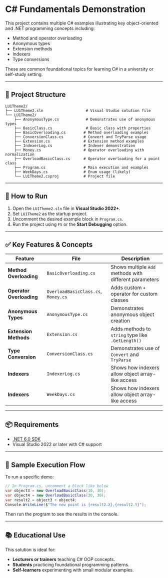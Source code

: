 
# C# Fundamentals Demonstration

This project contains multiple C# examples illustrating key object-oriented and .NET programming concepts including:

- Method and operator overloading
- Anonymous types
- Extension methods
- Indexers
- Type conversions

These are common foundational topics for learning C# in a university or self-study setting.

---

## 📁 Project Structure

```
LU1Theme2/
├── LU1Theme2.sln                   # Visual Studio solution file
└── LU1Theme2/
    ├── AnonymousType.cs            # Demonstrates use of anonymous types
    ├── BasicClass.cs               # Basic class with properties
    ├── BasicOverloading.cs        # Method overloading examples
    ├── ConversionClass.cs         # Convert and TryParse usage
    ├── Extension.cs               # Extension method examples
    ├── IndexerLog.cs              # Indexer demonstration
    ├── Money.cs                   # Operator overloading with normalization
    ├── OverloadBasicClass.cs      # Operator overloading for a point class
    ├── Program.cs                 # Main execution and examples
    ├── WeekDays.cs                # Enum usage (likely)
    └── LU1Theme2.csproj           # Project file
```

---

## 🚀 How to Run

1. Open the `LU1Theme2.sln` file in **Visual Studio 2022+**.
2. Set `LU1Theme2` as the startup project.
3. Uncomment the desired example block in `Program.cs`.
4. Run the project using `F5` or the **Start Debugging** option.

---

## ✅ Key Features & Concepts

| Feature               | File                    | Description |
|----------------------|-------------------------|-------------|
| **Method Overloading**     | `BasicOverloading.cs`       | Shows multiple `Add` methods with different parameters |
| **Operator Overloading**   | `OverloadBasicClass.cs`, `Money.cs` | Adds custom `+` operator for custom classes |
| **Anonymous Types**        | `AnonymousType.cs`          | Demonstrates anonymous object creation |
| **Extension Methods**      | `Extension.cs`              | Adds methods to `string` type like `.GetLength()` |
| **Type Conversion**        | `ConversionClass.cs`        | Demonstrates use of `Convert` and `TryParse` |
| **Indexers**               | `IndexerLog.cs`             | Shows how indexers allow object array-like access |
| **Indexers**               | `WeekDays.cs`               | Shows how indexers allow object array-like access  |

---

## 📦 Requirements

- [.NET 6.0 SDK](https://dotnet.microsoft.com/en-us/download)
- Visual Studio 2022 or later with C# support

---

## 🧪 Sample Execution Flow

To run a specific demo:
```csharp
// In Program.cs, uncomment a block like below
var object3 = new OverloadBasicClass(10, 30);
var object4 = new OverloadBasicClass(20, 30);
var result2 = object3 + object4;
Console.WriteLine($"The new point is {result2.X},{result2.Y}");
```

Then run the program to see the results in the console.

---

## 📚 Educational Use

This solution is ideal for:
- **Lecturers or trainers** teaching C# OOP concepts.
- **Students** practicing foundational programming patterns.
- **Self-learners** experimenting with small modular examples.
